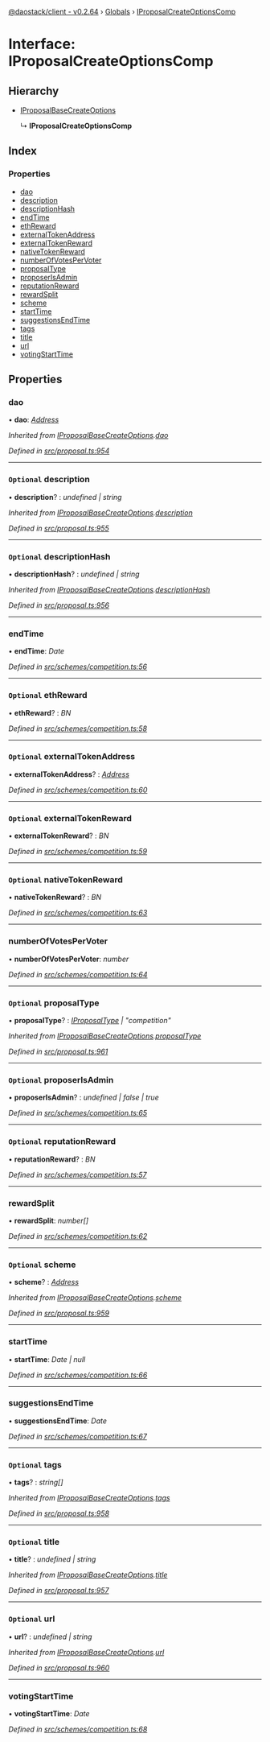 [@daostack/client - v0.2.64](../README.md) › [Globals](../globals.md) › [IProposalCreateOptionsComp](iproposalcreateoptionscomp.md)

# Interface: IProposalCreateOptionsComp

## Hierarchy

* [IProposalBaseCreateOptions](iproposalbasecreateoptions.md)

  ↳ **IProposalCreateOptionsComp**

## Index

### Properties

* [dao](iproposalcreateoptionscomp.md#dao)
* [description](iproposalcreateoptionscomp.md#optional-description)
* [descriptionHash](iproposalcreateoptionscomp.md#optional-descriptionhash)
* [endTime](iproposalcreateoptionscomp.md#endtime)
* [ethReward](iproposalcreateoptionscomp.md#optional-ethreward)
* [externalTokenAddress](iproposalcreateoptionscomp.md#optional-externaltokenaddress)
* [externalTokenReward](iproposalcreateoptionscomp.md#optional-externaltokenreward)
* [nativeTokenReward](iproposalcreateoptionscomp.md#optional-nativetokenreward)
* [numberOfVotesPerVoter](iproposalcreateoptionscomp.md#numberofvotespervoter)
* [proposalType](iproposalcreateoptionscomp.md#optional-proposaltype)
* [proposerIsAdmin](iproposalcreateoptionscomp.md#optional-proposerisadmin)
* [reputationReward](iproposalcreateoptionscomp.md#optional-reputationreward)
* [rewardSplit](iproposalcreateoptionscomp.md#rewardsplit)
* [scheme](iproposalcreateoptionscomp.md#optional-scheme)
* [startTime](iproposalcreateoptionscomp.md#starttime)
* [suggestionsEndTime](iproposalcreateoptionscomp.md#suggestionsendtime)
* [tags](iproposalcreateoptionscomp.md#optional-tags)
* [title](iproposalcreateoptionscomp.md#optional-title)
* [url](iproposalcreateoptionscomp.md#optional-url)
* [votingStartTime](iproposalcreateoptionscomp.md#votingstarttime)

## Properties

###  dao

• **dao**: *[Address](../globals.md#address)*

*Inherited from [IProposalBaseCreateOptions](iproposalbasecreateoptions.md).[dao](iproposalbasecreateoptions.md#dao)*

*Defined in [src/proposal.ts:954](https://github.com/daostack/client/blob/ca3cbac/src/proposal.ts#L954)*

___

### `Optional` description

• **description**? : *undefined | string*

*Inherited from [IProposalBaseCreateOptions](iproposalbasecreateoptions.md).[description](iproposalbasecreateoptions.md#optional-description)*

*Defined in [src/proposal.ts:955](https://github.com/daostack/client/blob/ca3cbac/src/proposal.ts#L955)*

___

### `Optional` descriptionHash

• **descriptionHash**? : *undefined | string*

*Inherited from [IProposalBaseCreateOptions](iproposalbasecreateoptions.md).[descriptionHash](iproposalbasecreateoptions.md#optional-descriptionhash)*

*Defined in [src/proposal.ts:956](https://github.com/daostack/client/blob/ca3cbac/src/proposal.ts#L956)*

___

###  endTime

• **endTime**: *Date*

*Defined in [src/schemes/competition.ts:56](https://github.com/daostack/client/blob/ca3cbac/src/schemes/competition.ts#L56)*

___

### `Optional` ethReward

• **ethReward**? : *BN*

*Defined in [src/schemes/competition.ts:58](https://github.com/daostack/client/blob/ca3cbac/src/schemes/competition.ts#L58)*

___

### `Optional` externalTokenAddress

• **externalTokenAddress**? : *[Address](../globals.md#address)*

*Defined in [src/schemes/competition.ts:60](https://github.com/daostack/client/blob/ca3cbac/src/schemes/competition.ts#L60)*

___

### `Optional` externalTokenReward

• **externalTokenReward**? : *BN*

*Defined in [src/schemes/competition.ts:59](https://github.com/daostack/client/blob/ca3cbac/src/schemes/competition.ts#L59)*

___

### `Optional` nativeTokenReward

• **nativeTokenReward**? : *BN*

*Defined in [src/schemes/competition.ts:63](https://github.com/daostack/client/blob/ca3cbac/src/schemes/competition.ts#L63)*

___

###  numberOfVotesPerVoter

• **numberOfVotesPerVoter**: *number*

*Defined in [src/schemes/competition.ts:64](https://github.com/daostack/client/blob/ca3cbac/src/schemes/competition.ts#L64)*

___

### `Optional` proposalType

• **proposalType**? : *[IProposalType](../globals.md#const-iproposaltype) | "competition"*

*Inherited from [IProposalBaseCreateOptions](iproposalbasecreateoptions.md).[proposalType](iproposalbasecreateoptions.md#optional-proposaltype)*

*Defined in [src/proposal.ts:961](https://github.com/daostack/client/blob/ca3cbac/src/proposal.ts#L961)*

___

### `Optional` proposerIsAdmin

• **proposerIsAdmin**? : *undefined | false | true*

*Defined in [src/schemes/competition.ts:65](https://github.com/daostack/client/blob/ca3cbac/src/schemes/competition.ts#L65)*

___

### `Optional` reputationReward

• **reputationReward**? : *BN*

*Defined in [src/schemes/competition.ts:57](https://github.com/daostack/client/blob/ca3cbac/src/schemes/competition.ts#L57)*

___

###  rewardSplit

• **rewardSplit**: *number[]*

*Defined in [src/schemes/competition.ts:62](https://github.com/daostack/client/blob/ca3cbac/src/schemes/competition.ts#L62)*

___

### `Optional` scheme

• **scheme**? : *[Address](../globals.md#address)*

*Inherited from [IProposalBaseCreateOptions](iproposalbasecreateoptions.md).[scheme](iproposalbasecreateoptions.md#optional-scheme)*

*Defined in [src/proposal.ts:959](https://github.com/daostack/client/blob/ca3cbac/src/proposal.ts#L959)*

___

###  startTime

• **startTime**: *Date | null*

*Defined in [src/schemes/competition.ts:66](https://github.com/daostack/client/blob/ca3cbac/src/schemes/competition.ts#L66)*

___

###  suggestionsEndTime

• **suggestionsEndTime**: *Date*

*Defined in [src/schemes/competition.ts:67](https://github.com/daostack/client/blob/ca3cbac/src/schemes/competition.ts#L67)*

___

### `Optional` tags

• **tags**? : *string[]*

*Inherited from [IProposalBaseCreateOptions](iproposalbasecreateoptions.md).[tags](iproposalbasecreateoptions.md#optional-tags)*

*Defined in [src/proposal.ts:958](https://github.com/daostack/client/blob/ca3cbac/src/proposal.ts#L958)*

___

### `Optional` title

• **title**? : *undefined | string*

*Inherited from [IProposalBaseCreateOptions](iproposalbasecreateoptions.md).[title](iproposalbasecreateoptions.md#optional-title)*

*Defined in [src/proposal.ts:957](https://github.com/daostack/client/blob/ca3cbac/src/proposal.ts#L957)*

___

### `Optional` url

• **url**? : *undefined | string*

*Inherited from [IProposalBaseCreateOptions](iproposalbasecreateoptions.md).[url](iproposalbasecreateoptions.md#optional-url)*

*Defined in [src/proposal.ts:960](https://github.com/daostack/client/blob/ca3cbac/src/proposal.ts#L960)*

___

###  votingStartTime

• **votingStartTime**: *Date*

*Defined in [src/schemes/competition.ts:68](https://github.com/daostack/client/blob/ca3cbac/src/schemes/competition.ts#L68)*
